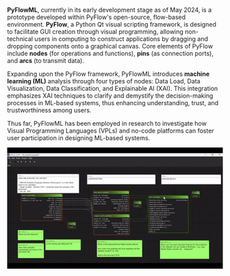 **PyFlowML**, currently in its early development stage as of May 2024, is a prototype developed within PyFlow's open-source, flow-based environment. **PyFlow**, a Python Qt visual scripting framework, is designed to facilitate GUI creation through visual programming, allowing non-technical users in computing to construct applications by dragging and dropping components onto a graphical canvas. Core elements of PyFlow include **nodes** (for operations and functions), **pins** (as connection ports), and **arcs** (to transmit data).

Expanding upon the PyFlow framework, PyFlowML introduces **machine learning (ML)** analysis through four types of nodes: Data Load, Data Visualization, Data Classification, and Explainable AI (XAI). This integration emphasizes XAI techniques to clarify and demystify the decision-making processes in ML-based systems, thus enhancing understanding, trust, and trustworthiness among users.

Thus far, PyFlowML has been employed in research to investigate how Visual Programming Languages (VPLs) and no-code platforms can foster user participation in designing ML-based systems.

![quickdemo](image/PyFlowML.gif)




